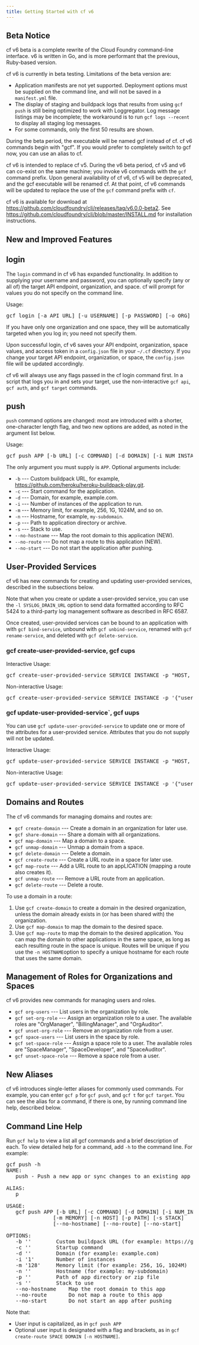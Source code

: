 ```yaml
---
title: Getting Started with cf v6
---
```


## <a id='beta'></a>Beta Notice ##

cf v6 beta is a complete rewrite of the Cloud Foundry command-line interface. v6 is written in Go, and is more performant that the previous, Ruby-based version.

cf v6 is currently in beta testing. Limitations of the beta version are:

* Application manifests are not yet supported. Deployment options must be supplied on the command line, and will not be saved in a `manifest.yml` file.
* The display of staging and buildpack logs that results from using `gcf push` is still being optimized to work with Loggregator. Log message listings may be incomplete; the workaround is to run `gcf logs --recent` to display all staging log messages.
* For some commands, only the first 50 results are shown.

During the beta period, the executable will be named gcf instead of cf. cf v6 commands begin with "gcf". If you would prefer to completely switch to gcf now, you can use an alias to cf.

cf v6 is intended to replace cf v5. During the v6 beta period, cf v5 and v6 can co-exist on the same machine; you invoke v6 commands with the `gcf` command prefix. Upon general availability of cf v6, cf v5 will be deprecated, and the gcf executable will be renamed cf. At that point, cf v6 commands will be updated to replace the use of the `gcf` command prefix with `cf`.

cf v6 is available for download at https://github.com/cloudfoundry/cli/releases/tag/v6.0.0-beta2. See https://github.com/cloudfoundry/cli/blob/master/INSTALL.md for installation instructions.



## <a id='new'></a>New and Improved Features ##

## <a id='login'></a>login ##

The `login` command in cf v6 has expanded functionality. In addition to supplying your username and password, you can optionally specify (any or all of) the target API endpoint, organization, and space. cf will prompt for values you do not specify on the command line.

Usage:

<pre class="terminal">
gcf login [-a API_URL] [-u USERNAME] [-p PASSWORD] [-o ORG] [-s SPACE]
</pre>

If you have only one organization and one space, they will be automatically targeted when you log in; you need not specify them.

Upon successful login, cf v6 saves your API endpoint, organization, space values, and access token in a `config.json` file in your `~/.cf` directory. If you change your target API endpoint, organization, or space, the `config.json` file will be updated accordingly.

cf v6 will always use any flags passed in the cf login command first. In a script that logs you in and sets your target, use the non-interactive `gcf api`, `gcf auth`, and `gcf target` commands.

## <a id='push'></a>push ##

`push` command options are changed: most are introduced with a shorter, one-character length flag, and two new options are added, as noted in the argument list below.

Usage:

<pre class="terminal">
gcf push APP [-b URL] [-c COMMAND] [-d DOMAIN] [-i NUM_INSTANCES] [-m MEMORY] [-n HOST] [-p PATH] [-s STACK] [--no-hostname] [--no-route] [--no-start]`
</pre>

The only argument you must supply is `APP`. Optional arguments include:

* `-b` --- Custom buildpack URL, for example, https://github.com/heroku/heroku-buildpack-play.git.
* `-c` --- Start command for the application.
* `-d` --- Domain, for example, example.com.
* `-i` --- Number of instances of the application to run.
* `-m` --- Memory limit, for example, 256, 1G, 1024M, and so on.
* `-n` --- Hostname, for example, `my-subdomain`.
* `-p` --- Path to application directory or archive.
* `-s` --- Stack to use.
* `--no-hostname` --- Map the root domain to this application (NEW).
* `--no-route` --- Do not map a route to this application (NEW).
* `--no-start` --- Do not start the application after pushing.


## <a id='user-provided'></a> User-Provided Services ##

cf v6 has new commands for creating and updating user-provided services, described in the subsections below.

Note that when you create or update a user-provided service, you can use the `-l SYSLOG_DRAIN_URL` option to send data formatted according to RFC 5424 to a third-party log management software as described in RFC 6587.

Once created, user-provided services can be bound to an application with with `gcf bind-service`, unbound with `gcf unbind-service`, renamed with `gcf rename-service`, and deleted with `gcf delete-service`.

### <a id='user-cups'></a>gcf create-user-provided-service, gcf cups ###

Interactive Usage:

<pre class="terminal">
gcf create-user-provided-service SERVICE_INSTANCE -p "HOST, PORT, DATABASE, USERNAME, PASSWORD" -l SYSLOG-DRAIN-URL
</pre>

Non-interactive Usage:

<pre class="terminal">
gcf create-user-provided-service SERVICE_INSTANCE -p '{"username":"USERNAME","password":"PASSWORD"}' -l SYSLOG-DRAIN-URL
</pre>

### <a id='user-uups'></a>gcf update-user-provided-service`, gcf uups ###

You can use `gcf update-user-provided-service` to update one or more of the attributes for a user-provided service. Attributes that you do not supply will not be updated.

Interactive Usage:

<pre class="terminal">
gcf update-user-provided-service SERVICE_INSTANCE -p "HOST, PORT, DATABASE, USERNAME, PASSWORD" -l SYSLOG-DRAIN-URL
</pre>

Non-interactive Usage:

<pre class="terminal">
gcf update-user-provided-service SERVICE_INSTANCE -p '{"username":"USERNAME","password":"PASSWORD"}' -l SYSLOG-DRAIN-URL
</pre>


## <a id='user-provided'></a> Domains and Routes ##

The cf v6 commands for managing domains and routes are:

* `gcf create-domain` --- Create a domain in an organization for later use.
* `gcf share-domain` --- Share a domain with all organizations.
* `gcf map-domain` --- Map a domain to a space.
* `gcf unmap-domain` --- Unmap a domain from a space.
* `gcf delete-domain` --- Delete a domain.
* `gcf create-route` --- Create a URL route in a space for later use.
* `gcf map-route` --- Add a URL route to an appLICATION (mapping a route also creates it).
* `gcf unmap-route` --- Remove a URL route from an application.
* `gcf delete-route` --- Delete a route.


To use a domain in a route:

1. Use `gcf create-domain` to create a domain in the desired organization, unless the domain already exists in (or has been shared with) the organization.
1. Use `gcf map-domain` to map the domain to the desired space.
1. Use `gcf map-route` to map the domain to the desired application. You can map the domain to other applications in the same space, as long as each resulting route in the space is unique. Routes will be unique if you use the `-n HOSTNAME`option to specify a unique hostname for each route that uses the same domain.

## <a id='domains-routes'></a> Management of Roles for Organizations and Spaces ##


cf v6 provides new commands for managing users and roles.

* `gcf org-users` --- List users in the organization by role.
* `gcf set-org-role` --- Assign an organization role to a user. The available roles are "OrgManager", "BillingManager", and "OrgAuditor".
* `gcf unset-org-role` --- Remove an organization role from a user.
* `gcf space-users` --- List users in the space by role.
* `gcf set-space-role` --- Assign a space role to a user. The available roles are "SpaceManager", "SpaceDeveloper", and "SpaceAuditor".
* `gcf unset-space-role` --- Remove a space role from a user.


## <a id='aliases'></a> New Aliases ##

cf v6 introduces single-letter aliases for commonly used commands. For example, you can enter `gcf p` for `gcf push`, and `gcf t` for `gcf target`. You can see the alias for a command, if there is one, by running command line help, described below.

## <a id='help'></a> Command Line Help ##

Run `gcf help` to view a list all gcf commands and a brief description of each. To view detailed help for a command, add `-h` to the command line. For example:

<pre class="terminal">
gcf push -h
NAME:
   push - Push a new app or sync changes to an existing app

ALIAS:
   p

USAGE:
   gcf push APP [-b URL] [-c COMMAND] [-d DOMAIN] [-i NUM_INSTANCES]
               [-m MEMORY] [-n HOST] [-p PATH] [-s STACK]
               [--no-hostname] [--no-route] [--no-start]

OPTIONS:
   -b ''		Custom buildpack URL (for example: https://github.com/heroku/heroku-buildpack-play.git)
   -c ''		Startup command
   -d ''		Domain (for example: example.com)
   -i '1'		Number of instances
   -m '128'		Memory limit (for example: 256, 1G, 1024M)
   -n ''		Hostname (for example: my-subdomain)
   -p ''		Path of app directory or zip file
   -s ''		Stack to use
   --no-hostname	Map the root domain to this app
   --no-route		Do not map a route to this app
   --no-start		Do not start an app after pushing
</pre>

Note that:

* User input is capitalized, as in `gcf push APP`
* Optional user input is designated with a flag and brackets, as in `gcf create-route SPACE DOMAIN [-n HOSTNAME]`.

